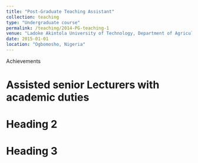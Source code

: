```yaml
---
title: "Post-Graduate Teaching Assistant"
collection: teaching
type: "Undergraduate course"
permalink: /teaching/2014-PG-teaching-1
venue: "Ladoke Akintola University of Technology, Department of Agricultural Engineering"
date: 2015-01-01
location: "Ogbomosho, Nigeria"
---
```


Achievements

Assisted senior Lecturers with academic duties
======

Heading 2
======

Heading 3
======
